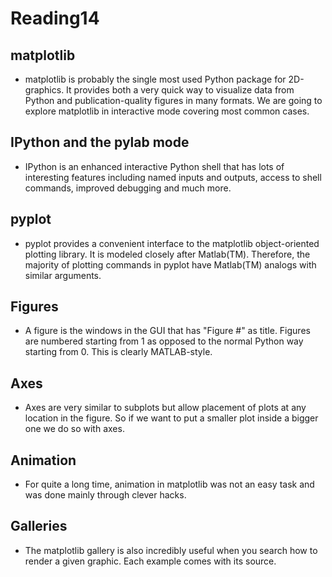 # Reading14

## matplotlib

- matplotlib is probably the single most used Python package for 2D-graphics. It provides both a very quick way to visualize data from Python and publication-quality figures in many formats. We are going to explore matplotlib in interactive mode covering most common cases.

## IPython and the pylab mode

- IPython is an enhanced interactive Python shell that has lots of interesting features including named inputs and outputs, access to shell commands, improved debugging and much more.

## pyplot

- pyplot provides a convenient interface to the matplotlib object-oriented plotting library. It is modeled closely after Matlab(TM). Therefore, the majority of plotting commands in pyplot have Matlab(TM) analogs with similar arguments.

## Figures

- A figure is the windows in the GUI that has "Figure #" as title. Figures are numbered starting from 1 as opposed to the normal Python way starting from 0. This is clearly MATLAB-style.

## Axes

- Axes are very similar to subplots but allow placement of plots at any location in the figure. So if we want to put a smaller plot inside a bigger one we do so with axes.

## Animation

- For quite a long time, animation in matplotlib was not an easy task and was done mainly through clever hacks.

## Galleries

- The matplotlib gallery is also incredibly useful when you search how to render a given graphic. Each example comes with its source.
